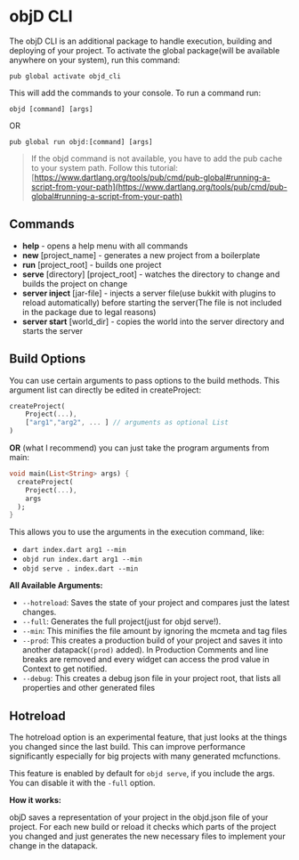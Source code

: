 # objD CLI

The objD CLI is an additional package to handle execution, building and deploying of your project. To activate the global package(will be available anywhere on your system), run this command:
```
pub global activate objd_cli
```
This will add the commands to your console.
To run a command run:  
```
objd [command] [args]
```
OR
```
pub global run objd:[command] [args]
```
> If the objd command is not available, you have to add the pub cache to your system path. Follow this tutorial: [https://www.dartlang.org/tools/pub/cmd/pub-global#running-a-script-from-your-path](https://www.dartlang.org/tools/pub/cmd/pub-global#running-a-script-from-your-path)



## Commands
* **help** - opens a help menu with all commands
* **new** [project_name] - generates a new project from a boilerplate
* **run** [project_root] - builds one project
* **serve** [directory] [project_root] - watches the directory to change and builds the project on change
* **server inject** [jar-file] - injects a server file(use bukkit with plugins to reload automatically) before starting the server(The file is not included in the package due to legal reasons)
* **server start** [world_dir] - copies the world into the server directory and starts the server

## Build Options
You can use certain arguments to pass options to the build methods.
This argument list can directly be edited in createProject:
```dart
createProject(
	Project(...),
	["arg1","arg2", ... ] // arguments as optional List
)
```
**OR** (what I recommend) you can just take the program arguments from main:
```dart
void main(List<String> args) {
  createProject(
    Project(...),
    args
  );
}
```
This allows you to use the arguments in the execution command, like:
* `dart index.dart arg1 --min` 
* `objd run index.dart arg1 --min` 
* `objd serve . index.dart --min` 

**All Available Arguments:**
* `--hotreload`: Saves the state of your project and compares just the latest changes.
* `--full`: Generates the full project(just for objd serve!).
* `--min`: This minifies the file amount by ignoring the mcmeta and tag files
* `--prod`: This creates a production build of your project and saves it into another datapack(`(prod)` added).
In Production Comments and line breaks are removed and every widget can access the prod value in Context to get notified.
* `--debug`: This creates a debug json file in your project root, that lists all properties and other generated files

## Hotreload
The hotreload option is an experimental feature, that just looks at the things you changed since the last build. This can improve performance significantly especially for big projects with many generated mcfunctions.

This feature is enabled by default for `objd serve`, if you include the args.
You can disable it with the `-full` option.

**How it works:**

objD saves a representation of your project in the objd.json file of your project.
For each new build or reload it checks which parts of the project you changed and just generates the new necessary files to implement your change in the datapack.